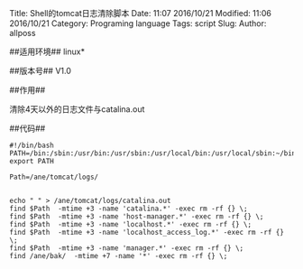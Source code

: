 Title: Shell的tomcat日志清除脚本
Date: 11:07 2016/10/21
Modified: 11:06 2016/10/21
Category: Programing language
Tags: script
Slug: 
Author: allposs

##适用环境##
linux*

##版本号##
V1.0

##作用##

清除4天以外的日志文件与catalina.out


##代码##

	#!/bin/bash
	PATH=/bin:/sbin:/usr/bin:/usr/sbin:/usr/local/bin:/usr/local/sbin:~/bin
	export PATH

	Path=/ane/tomcat/logs/


	echo " " > /ane/tomcat/logs/catalina.out
	find $Path  -mtime +3 -name 'catalina.*' -exec rm -rf {} \;
	find $Path  -mtime +3 -name 'host-manager.*' -exec rm -rf {} \;
	find $Path  -mtime +3 -name 'localhost.*' -exec rm -rf {} \;
	find $Path  -mtime +3 -name 'localhost_access_log.*' -exec rm -rf {} \;
	find $Path  -mtime +3 -name 'manager.*' -exec rm -rf {} \;
	find /ane/bak/  -mtime +7 -name '*' -exec rm -rf {} \;